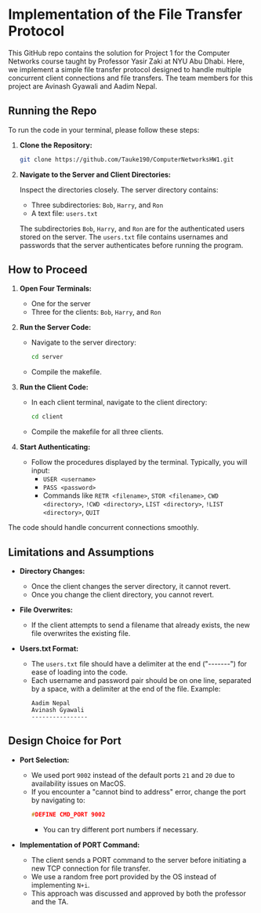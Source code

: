 # Implementation of the File Transfer Protocol

This GitHub repo contains the solution for Project 1 for the Computer Networks course taught by Professor Yasir Zaki at NYU Abu Dhabi. Here, we implement a simple file transfer protocol designed to handle multiple concurrent client connections and file transfers. The team members for this project are Avinash Gyawali and Aadim Nepal.

## Running the Repo

To run the code in your terminal, please follow these steps:

1. **Clone the Repository:**

   ```bash
   git clone https://github.com/Tauke190/ComputerNetworksHW1.git
   ```

2. **Navigate to the Server and Client Directories:**
   
   Inspect the directories closely. The server directory contains:
   - Three subdirectories: `Bob`, `Harry`, and `Ron`
   - A text file: `users.txt`

   The subdirectories `Bob`, `Harry`, and `Ron` are for the authenticated users stored on the server. The `users.txt` file contains usernames and passwords that the server authenticates before running the program.

## How to Proceed

1. **Open Four Terminals:**
   - One for the server
   - Three for the clients: `Bob`, `Harry`, and `Ron`

2. **Run the Server Code:**
   - Navigate to the server directory:
     ```bash
     cd server
     ```
   - Compile the makefile.

3. **Run the Client Code:**
   - In each client terminal, navigate to the client directory:
     ```bash
     cd client
     ```
   - Compile the makefile for all three clients.

4. **Start Authenticating:**
   - Follow the procedures displayed by the terminal. Typically, you will input:
     - `USER <username>`
     - `PASS <password>`
     - Commands like `RETR <filename>`, `STOR <filename>`, `CWD <directory>`, `!CWD <directory>`, `LIST <directory>`, `!LIST <directory>`, `QUIT`

The code should handle concurrent connections smoothly.

## Limitations and Assumptions

- **Directory Changes:**
  - Once the client changes the server directory, it cannot revert.
  - Once you change the client directory, you cannot revert.

- **File Overwrites:**
  - If the client attempts to send a filename that already exists, the new file overwrites the existing file.

- **Users.txt Format:**
  - The `users.txt` file should have a delimiter at the end ("-------") for ease of loading into the code.
  - Each username and password pair should be on one line, separated by a space, with a delimiter at the end of the file. Example:
    ```
    Aadim Nepal
    Avinash Gyawali
    ----------------
    ```

## Design Choice for Port

- **Port Selection:**
  - We used port `9002` instead of the default ports `21` and `20` due to availability issues on MacOS.
  - If you encounter a "cannot bind to address" error, change the port by navigating to:
    ```c
    #DEFINE CMD_PORT 9002
    ```
    - You can try different port numbers if necessary.

- **Implementation of PORT Command:**
  - The client sends a PORT command to the server before initiating a new TCP connection for file transfer.
  - We use a random free port provided by the OS instead of implementing `N+i`.
  - This approach was discussed and approved by both the professor and the TA.

